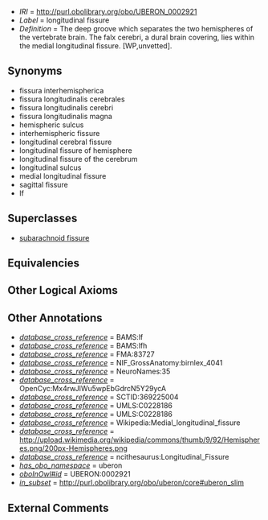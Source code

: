  * *IRI* = http://purl.obolibrary.org/obo/UBERON_0002921
 * *Label* = longitudinal fissure
 * *Definition* = The deep groove which separates the two hemispheres of the vertebrate brain. The falx cerebri, a dural brain covering, lies within the medial longitudinal fissure. [WP,unvetted].

## Synonyms

 * fissura interhemispherica
 * fissura longitudinalis cerebrales
 * fissura longitudinalis cerebri
 * fissura longitudinalis magna
 * hemispheric sulcus
 * interhemispheric fissure
 * longitudinal cerebral fissure
 * longitudinal fissure of hemisphere
 * longitudinal fissure of the cerebrum
 * longitudinal sulcus
 * medial longitudinal fissure
 * sagittal fissure
 * lf

## Superclasses

 * [subarachnoid fissure](../../UBERON/66/UBERON_0014466.md)

## Equivalencies


## Other Logical Axioms


## Other Annotations

 * *[database_cross_reference](../../ef/oboInOwl#hasDbXref.md)* = BAMS:lf
 * *[database_cross_reference](../../ef/oboInOwl#hasDbXref.md)* = BAMS:lfh
 * *[database_cross_reference](../../ef/oboInOwl#hasDbXref.md)* = FMA:83727
 * *[database_cross_reference](../../ef/oboInOwl#hasDbXref.md)* = NIF_GrossAnatomy:birnlex_4041
 * *[database_cross_reference](../../ef/oboInOwl#hasDbXref.md)* = NeuroNames:35
 * *[database_cross_reference](../../ef/oboInOwl#hasDbXref.md)* = OpenCyc:Mx4rwJlWu5wpEbGdrcN5Y29ycA
 * *[database_cross_reference](../../ef/oboInOwl#hasDbXref.md)* = SCTID:369225004
 * *[database_cross_reference](../../ef/oboInOwl#hasDbXref.md)* = UMLS:C0228186
 * *[database_cross_reference](../../ef/oboInOwl#hasDbXref.md)* = UMLS:C0228186
 * *[database_cross_reference](../../ef/oboInOwl#hasDbXref.md)* = Wikipedia:Medial_longitudinal_fissure
 * *[database_cross_reference](../../ef/oboInOwl#hasDbXref.md)* = http://upload.wikimedia.org/wikipedia/commons/thumb/9/92/Hemispheres.png/200px-Hemispheres.png
 * *[database_cross_reference](../../ef/oboInOwl#hasDbXref.md)* = ncithesaurus:Longitudinal_Fissure
 * *[has_obo_namespace](../../ce/oboInOwl#hasOBONamespace.md)* = uberon
 * *[oboInOwl#id](../../id/oboInOwl#id.md)* = UBERON:0002921
 * *[in_subset](../../et/oboInOwl#inSubset.md)* = http://purl.obolibrary.org/obo/uberon/core#uberon_slim

## External Comments

